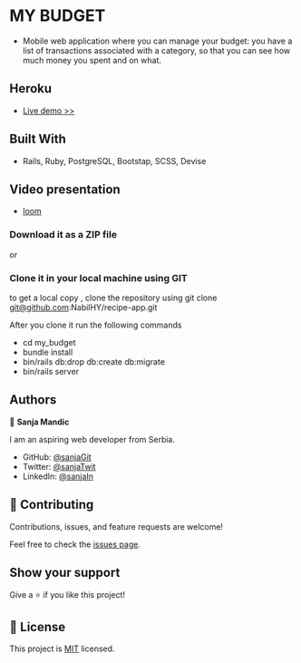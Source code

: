 # MY BUDGET

- Mobile web application where you can manage your budget: you have a list of transactions associated with a category, so that you can see how much money you spent and on what.

## Heroku

- [Live demo >>](https://pleasure-budget.herokuapp.com/groups)


## Built With

- Rails, Ruby, PostgreSQL, Bootstap, SCSS, Devise

## Video presentation

- [loom](https://www.loom.com/share/77c81b29d25847328c1b76934cb5318a)


### Download it as a ZIP file

or

### Clone it in your local machine using GIT

to get a local copy , clone the repository using git clone
git@github.com:NabilHY/recipe-app.git

After you clone it run the following commands

- cd my_budget
- bundle install
- bin/rails db:drop db:create db:migrate
- bin/rails server

## Authors

👤 **Sanja Mandic**

I am an aspiring web developer from Serbia.

- GitHub: [@sanjaGit](https://github.com/Sanja969)
- Twitter: [@sanjaTwit](https://twitter.com/SanjaMandic42)
- LinkedIn: [@sanjaIn](https://linkedin.com/in/sanja-mandic-823995a2/)

## 🤝 Contributing

Contributions, issues, and feature requests are welcome!

Feel free to check the [issues page](https://github.com/Sanja969/my_budget/issues).

## Show your support

Give a ⭐️ if you like this project!

## 📝 License

This project is [MIT](https://github.com/Sanja969/my_budget/blob/main/LICENSE) licensed.